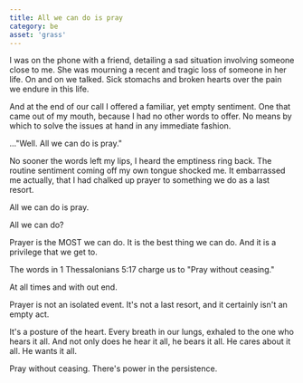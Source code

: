 ```yaml
---
title: All we can do is pray
category: be
asset: 'grass'
---
```


I was on the phone with a friend, detailing a sad situation involving someone close to me. She was mourning a recent and tragic loss of someone in her life. On and on we talked. Sick stomachs and broken hearts over the pain we endure in this life.

And at the end of our call I offered a familiar, yet empty sentiment. One that came out of my mouth, because I had no other words to offer. No means by which to solve the issues at hand in any immediate fashion.

..."Well. All we can do is pray."

No sooner the words left my lips, I heard the emptiness ring back. The routine sentiment coming off my own tongue shocked me. It embarrassed me actually, that I had chalked up prayer to something we do as a last resort.

All we can do is pray.

All we can do?

Prayer is the MOST we can do. It is the best thing we can do. And it is a privilege that we get to.

The words in 1 Thessalonians 5:17 charge us to "Pray without ceasing."

At all times and with out end.

Prayer is not an isolated event. It's not a last resort, and it certainly isn't an empty act.

It's a posture of the heart. Every breath in our lungs, exhaled to the one who hears it all. And not only does he hear it all, he bears it all. He cares about it all. He wants it all.

Pray without ceasing. There's power in the persistence.

